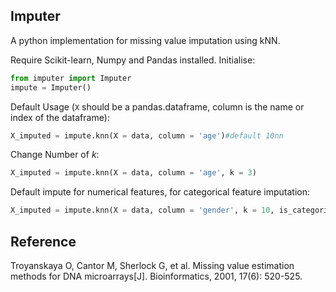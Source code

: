 ## Imputer

A python implementation for missing value imputation using kNN.

Require Scikit-learn, Numpy and Pandas installed. Initialise:

```python
from imputer import Imputer
impute = Imputer()
```

Default Usage (`X` should be a pandas.dataframe, column is the name or index of the dataframe):

```python
X_imputed = impute.knn(X = data, column = 'age')#default 10nn
```

Change Number of *k*:

```python
X_imputed = impute.knn(X = data, column = 'age', k = 3)
```

Default impute for numerical features, for categorical feature imputation:

```python
X_imputed = impute.knn(X = data, column = 'gender', k = 10, is_categorical = True)
```

## Reference

Troyanskaya O, Cantor M, Sherlock G, et al. Missing value estimation methods for DNA microarrays[J]. Bioinformatics, 2001, 17(6): 520-525.
